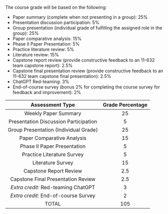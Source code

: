 The course grade will be based on the following:

- Paper summary (complete when not presenting in a group): 25%
- Presentation discussion participation: 5%
- Group presentation (individual grade of fulfilling the assigned role in the group): 25%
- Paper comparative analysis: 15%
- Phase II Paper Presentation: 5%
- Practice literature review: 5%
- Literature review: 15%
- Capstone report review (provide constructive feedback to an 11-632 team capstone report): 2.5%
- Capstone final presentation review (provide constructive feedback to an 11-632 team capstone final presentation): 2.5%
- ChatGPT Red-teaming: 3%
- End-of-course survey (bonus 2% for completing the course survey for feedback and improvement): 2%

|          **Assessment Type**          | **Grade Percentage** |
|:-------------------------------------:|:--------------------:|
|          Weekly Paper Summary           |          25          |
| Presentation Discussion Participation   |           5          |
| Group Presentation (Individual Grade)   |          25          |
|   Paper Comparative Analysis    |          15          |
|   Phase II Paper Presentation    |          5          |
|       Practice Literature Survey        |           5          |
|           Literature Survey             |          15          |
|         Capstone Report Review          |          2.5         |
| Capstone Final Presentation Review      |          2.5         |
|  *Extra credit:* Red-teaming ChatGPT      |           3          |
| *Extra credit:* End-of-course Survey      |           2          |
|                 TOTAL                   |          105         |
